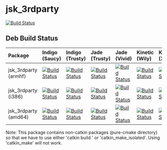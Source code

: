 # jsk_3rdparty

[![Build Status](https://travis-ci.org/jsk-ros-pkg/jsk_3rdparty.svg?branch=master)](https://travis-ci.org/jsk-ros-pkg/jsk_3rdparty)


## Deb Build Status

| Package              | Indigo (Saucy)                                                                                                                                                                                   | Indigo (Trusty)                                                                                                                                                                                    | Jade (Trusty)                                                                                                                                                                                      | Jade (Vivid)                                                                                                                                                                                     | Kinetic (Wily)                                                                                                                                                                                 | Kinetic (Xenial)                                                                                                                                                                                     |
|:---------------------|:-------------------------------------------------------------------------------------------------------------------------------------------------------------------------------------------------|:---------------------------------------------------------------------------------------------------------------------------------------------------------------------------------------------------|:---------------------------------------------------------------------------------------------------------------------------------------------------------------------------------------------------|:-------------------------------------------------------------------------------------------------------------------------------------------------------------------------------------------------|:-----------------------------------------------------------------------------------------------------------------------------------------------------------------------------------------------|:-----------------------------------------------------------------------------------------------------------------------------------------------------------------------------------------------------|
| jsk_3rdparty (armhf) | [![Build Status](http://build.ros.org/job/Ibin_arm_uShf__jsk_3rdparty__ubuntu_saucy_armhf__binary/badge/icon)](http://build.ros.org/job/Ibin_arm_uShf__jsk_3rdparty__ubuntu_saucy_armhf__binary) | [![Build Status](http://build.ros.org/job/Ibin_arm_uThf__jsk_3rdparty__ubuntu_trusty_armhf__binary/badge/icon)](http://build.ros.org/job/Ibin_arm_uThf__jsk_3rdparty__ubuntu_trusty_armhf__binary) | [![Build Status](http://build.ros.org/job/Jbin_arm_uThf__jsk_3rdparty__ubuntu_trusty_armhf__binary/badge/icon)](http://build.ros.org/job/Jbin_arm_uThf__jsk_3rdparty__ubuntu_trusty_armhf__binary) | [![Build Status](http://build.ros.org/job/Jbin_arm_uVhf__jsk_3rdparty__ubuntu_vivid_armhf__binary/badge/icon)](http://build.ros.org/job/Jbin_arm_uVhf__jsk_3rdparty__ubuntu_vivid_armhf__binary) | [![Build Status](http://build.ros.org/job/Kbin_arm_uWhf__jsk_3rdparty__ubuntu_wily_armhf__binary/badge/icon)](http://build.ros.org/job/Kbin_arm_uWhf__jsk_3rdparty__ubuntu_wily_armhf__binary) | [![Build Status](http://build.ros.org/job/Kbin_uxhf_uXhf__jsk_3rdparty__ubuntu_xenial_armhf__binary/badge/icon)](http://build.ros.org/job/Kbin_uxhf_uXhf__jsk_3rdparty__ubuntu_xenial_armhf__binary) |
| jsk_3rdparty (i386)  | [![Build Status](http://build.ros.org/job/Ibin_uS32__jsk_3rdparty__ubuntu_saucy_i386__binary/badge/icon)](http://build.ros.org/job/Ibin_uS32__jsk_3rdparty__ubuntu_saucy_i386__binary)           | [![Build Status](http://build.ros.org/job/Ibin_uT32__jsk_3rdparty__ubuntu_trusty_i386__binary/badge/icon)](http://build.ros.org/job/Ibin_uT32__jsk_3rdparty__ubuntu_trusty_i386__binary)           | [![Build Status](http://build.ros.org/job/Jbin_uT32__jsk_3rdparty__ubuntu_trusty_i386__binary/badge/icon)](http://build.ros.org/job/Jbin_uT32__jsk_3rdparty__ubuntu_trusty_i386__binary)           | [![Build Status](http://build.ros.org/job/Jbin_uV32__jsk_3rdparty__ubuntu_vivid_i386__binary/badge/icon)](http://build.ros.org/job/Jbin_uV32__jsk_3rdparty__ubuntu_vivid_i386__binary)           | [![Build Status](http://build.ros.org/job/Kbin_uW32__jsk_3rdparty__ubuntu_wily_i386__binary/badge/icon)](http://build.ros.org/job/Kbin_uW32__jsk_3rdparty__ubuntu_wily_i386__binary)           | [![Build Status](http://build.ros.org/job/Kbin_uX32__jsk_3rdparty__ubuntu_xenial_i386__binary/badge/icon)](http://build.ros.org/job/Kbin_uX32__jsk_3rdparty__ubuntu_xenial_i386__binary)             |
| jsk_3rdparty (amd64) | [![Build Status](http://build.ros.org/job/Ibin_uS64__jsk_3rdparty__ubuntu_saucy_amd64__binary/badge/icon)](http://build.ros.org/job/Ibin_uS64__jsk_3rdparty__ubuntu_saucy_amd64__binary)         | [![Build Status](http://build.ros.org/job/Ibin_uT64__jsk_3rdparty__ubuntu_trusty_amd64__binary/badge/icon)](http://build.ros.org/job/Ibin_uT64__jsk_3rdparty__ubuntu_trusty_amd64__binary)         | [![Build Status](http://build.ros.org/job/Jbin_uT64__jsk_3rdparty__ubuntu_trusty_amd64__binary/badge/icon)](http://build.ros.org/job/Jbin_uT64__jsk_3rdparty__ubuntu_trusty_amd64__binary)         | [![Build Status](http://build.ros.org/job/Jbin_uV64__jsk_3rdparty__ubuntu_vivid_amd64__binary/badge/icon)](http://build.ros.org/job/Jbin_uV64__jsk_3rdparty__ubuntu_vivid_amd64__binary)         | [![Build Status](http://build.ros.org/job/Kbin_uW64__jsk_3rdparty__ubuntu_wily_amd64__binary/badge/icon)](http://build.ros.org/job/Kbin_uW64__jsk_3rdparty__ubuntu_wily_amd64__binary)         | [![Build Status](http://build.ros.org/job/Kbin_uX64__jsk_3rdparty__ubuntu_xenial_amd64__binary/badge/icon)](http://build.ros.org/job/Kbin_uX64__jsk_3rdparty__ubuntu_xenial_amd64__binary)           |


Note: 
  This package contains non-catkin packages (pure-cmake directory) so that we have to use either 'catkin build ' or 'catkin_make_isolated'. Using 'catkin_make' will not work.
